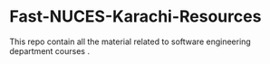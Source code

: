 # Fast-NUCES-Karachi-Resources
This repo contain all the material related to software engineering department courses . 
